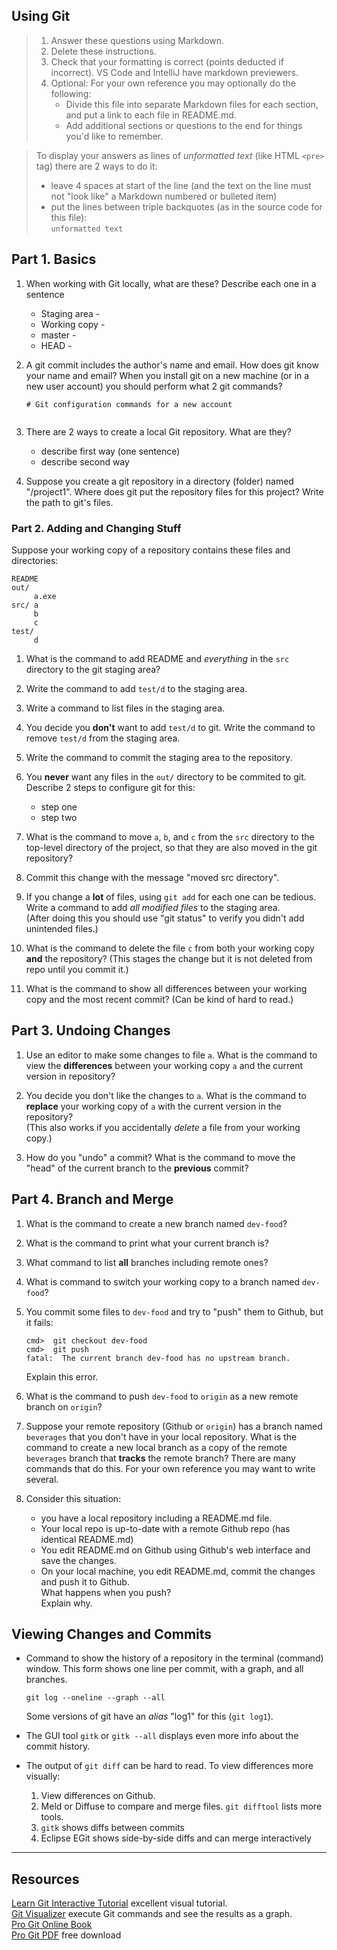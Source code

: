 ## Using Git

> 1. Answer these questions using Markdown.  
> 2. Delete these instructions.    
> 3. Check that your formatting is correct (points deducted if incorrect).  VS Code and IntelliJ have markdown previewers.
> 4. Optional: For your own reference you may optionally do the following:
>    * Divide this file into separate Markdown files for each section, and put a link to each file in README.md.
>    * Add additional sections or questions to the end for things you'd like to remember.

> To display your answers as lines of *unformatted text* (like HTML `<pre>` tag) there are 2 ways to do it:
> - leave 4 spaces at start of the line (and the text on the line must not "look like" a Markdown numbered or bulleted item)
> - put the lines between triple backquotes (as in the source code for this file):    
    ```
    unformatted text
    ```

## Part 1. Basics

1. When working with Git locally, what are these?  Describe each one in a sentence
   * Staging area -
   * Working copy -
   * master -
   * HEAD -

2. A git commit includes the author's name and email.  How does git know your name and email?  When you install git on a new machine (or in a new user account) you should perform what 2 git commands?
    ```
    # Git configuration commands for a new account


    ```
3. There are 2 ways to create a local Git repository.  What are they?
    - describe first way (one sentence)
    - describe second way


4. Suppose you create a git repository in a directory (folder) named "/project1". Where does git put the repository files for this project? Write the path to git's files.


### Part 2. Adding and Changing Stuff

Suppose your working copy of a repository contains these files and directories:
```
README
out/
     a.exe
src/ a
     b
	 c
test/
     d
```     

1. What is the command to add README and *everything* in the `src` directory to the git staging area?


2. Write the command to add `test/d` to the staging area.


3. Write a command to list files in the staging area.


4. You decide you **don't** want to add `test/d` to git.  Write the command to remove `test/d` from the staging area.


5. Write the command to commit the staging area to the repository.



6. You **never** want any files in the `out/` directory to be commited to git. Describe 2 steps to configure git for this:
    * step one
	* step two


7. What is the command to move `a`, `b`, and `c` from the `src` directory to the top-level directory of the project, so that they are also moved in the git repository?


8. Commit this change with the message "moved src directory".


9. If you change a **lot** of files, using `git add` for each one can be tedious.  Write a command to add *all modified files* to the staging area.   
    (After doing this you should use "git status" to verify you didn't add unintended files.)


10. What is the command to delete the file `c` from both your working copy **and** the repository? (This stages the change but it is not deleted from repo until you commit it.)


11. What is the command to show all differences between your working copy and the most recent commit? (Can be kind of hard to read.)



## Part 3. Undoing Changes

1. Use an editor to make some changes to file `a`.  What is the command to view the **differences** between your working copy `a` and the current version in repository?


2. You decide you don't like the changes to `a`. What is the command to **replace** your working copy of `a` with the current version in the repository?    
    (This also works if you accidentally *delete* a file from your working copy.)


3. How do you "undo" a commit?  What is the command to move the "head" of the current branch to the **previous** commit?



## Part 4. Branch and Merge

1. What is the command to create a new branch named `dev-food`?

 

2. What is the command to print what your current branch is?



3. What command to list **all** branches including remote ones?



4. What is command to switch your working copy to a branch named `dev-food`?



5. You commit some files to `dev-food` and try to "push" them to Github, but it fails:

    ```
    cmd>  git checkout dev-food
    cmd>  git push
    fatal:  The current branch dev-food has no upstream branch. 
    ```
    Explain this error.

6. What is the command to push `dev-food` to `origin` as a new remote branch on `origin`?



7. Suppose your remote repository (Github or `origin`) has a branch named `beverages` that you don't have in your local repository.  What is the command to create a new local branch as a copy of the remote `beverages` branch that **tracks** the remote branch?
    There are many commands that do this.  For your own reference you may want to write several.


8. Consider this situation:
   - you have a local repository including a README.md file.
   - Your local repo is up-to-date with a remote Github repo (has identical README.md)
   - You edit README.md on Github using Github's web interface and save the changes.
   - On your local machine, you edit README.md, commit the changes and push it to Github.    
   What happens when you push?    
   Explain why.



## Viewing Changes and Commits

* Command to show the history of a repository in the terminal (command) window.  This form shows one line per commit, with a graph, and all branches.
    ```
    git log --oneline --graph --all
    ```
    Some versions of git have an *alias* "log1" for this (`git log1`).

* The GUI tool `gitk` or `gitk --all` displays even more info about the commit history.


* The output of `git diff` can be hard to read. To view differences more visually:

    1. View differences on Github.
    2. Meld or Diffuse to compare and merge files. `git difftool` lists more tools.
    3. `gitk` shows diffs between commits
    4. Eclipse EGit shows side-by-side diffs and can merge interactively

---
## Resources

[Learn Git Interactive Tutorial][LearnGitInteractive] excellent visual tutorial.   
[Git Visualizer][VisualizeGit] execute Git commands and see the results as a graph.    
[Pro Git Online Book][ProGit]    
[Pro Git PDF][ProGitPdf] free download

[ProGit]: https://www.git-scm.com/book/en/v2 "Pro Git online book on Git-scm.com"
[ProGitPdf]: https://progit2.s3.amazonaws.com/en/2016-03-22-f3531/progit-en.1084.pdf "Pro Git v.2 PDF on AWS. Longer, book format."
[LearnGitInteractive]: https://learngitbranching.js.org "Interactive graphical git tutorial"
[VisualizeGit]: http://git-school.github.io/visualizing-git/ "Online tools draws a graph of commits in a repo, as you type"
